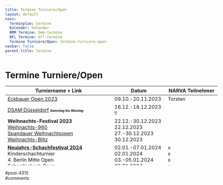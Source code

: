 ```yaml
---
title: Termine Turniere/Open 
layout: default
navs:
  Terminplan: termine
  Kalender: kalender
  BMM Termine: bmm-termine
  BFL Termine: bfl-termine
  Termine Turniere/Open: termine-turniere-open
navbar: false
parent_title: Termine
---
```

<div class="post-4315 page type-page status-publish hentry" id="post-4315">
<h1 class="entry-title">Termine Turniere/Open</h1>
<div class="entry-content">
<table class="clean swiss footable" style="height: 258px; width: 790px;">
<thead>
<tr style="height: 18px;">
<th style="width: 332px; height: 18px;">Turniername + Link</th>
<th style="width: 158px; height: 18px;">Datum</th>
<th nowrap="nowrap" style="width: 154px; height: 18px;">NARVA Teilnehmer</th>
</tr>
</thead>
<tbody>
<tr style="height: 24px;">
<td><a href="https://bsg-eckbauer.de/berichte/open2023/open2023.php" rel="noopener" target="_blank">Eckbauer Open 2023</a></td>
<td>09.10.-20.11.2023</td>
<td>Torsten</td>
</tr>
<tr style="height: 24px;">
<td><a href="https://www.dsam-cup.de/" rel="noopener" target="_blank">DSAM Düsseldorf</a> <strong><span style="font-size: 8pt;"><em>Samstag bis Montag</em></span></strong></td>
<td>16.12.-18.12.2023 !!</td>
<td></td>
</tr>
<tr style="height: 24px;">
<td><strong>Weihnachts-Festival 2023</strong><br/>
<a href="http://www.zitaschach.de/wp-content/uploads/2023/05/Ausschreibung_WF_960.pdf" rel="noopener" target="_blank">Weihnachts-960</a><br/>
<a href="http://www.zitaschach.de/wp-content/uploads/2023/05/Ausschreibung_WF_Open.pdf" rel="noopener" target="_blank">Spandauer Weihnachtsopen</a><br/>
<a href="http://www.zitaschach.de/wp-content/uploads/2023/05/Ausschreibung_WF_Blitz.pdf" rel="noopener" target="_blank">Weihnachts-Blitz</a></td>
<td>22.12.-30.12.2023<br/>
22.12.2023<br/>
27.-30.12.2023<br/>
30.12.2023</td>
<td></td>
</tr>
<tr style="height: 24px;">
<td><strong><a href="https://neujahr.berlinschach.de/" rel="noopener" target="_blank">Neujahrs-Schachfestival 2024</a></strong><br/>
Kinderschachturnier<br/>
4. Berlin Mitte Open<br/>
Schnellschach Open<br/>
Blitzschach Open</td>
<td>02.01.-07.01.2024<br/>
02.01.2024<br/>
03.-05.01.2024<br/>
06.01.2024<br/>
07.01.2024</td>
<td>x<br/>
x<br/>
x<br/>
x<br/>
Philipp, Hilmar, Juri</td>
</tr>
<tr style="height: 24px;">
<td><a href="https://www.dsam-cup.de/" rel="noopener" target="_blank">DSAM Potsdam</a></td>
<td>05.01.-07.01.2024</td>
<td></td>
</tr>
<tr style="height: 24px;">
<td><a href="https://www.dsam-cup.de/" rel="noopener" target="_blank">DSAM Bad Wildungen</a></td>
<td>26.01.-28.01.2024</td>
<td></td>
</tr>
<tr style="height: 24px;">
<td><a href="https://www.berlinerschachverband.de/entry/40-obsenem-vom-30-01-bis-08-02-2024.html" rel="noopener" target="_blank">40. Offene Berliner Senioren-Einzel-Meisterschaft</a></td>
<td>30.01.-08.02.2024</td>
<td>Hans-Dieter, Gerhard</td>
</tr>
<tr style="height: 24px;">
<td><a href="https://www.dsam-cup.de/" rel="noopener" target="_blank">DSAM Magdeburg</a></td>
<td>01.03.-03.03.2024</td>
<td>Jonatan</td>
</tr>
<tr style="height: 24px;">
<td><a href="https://www.dsam-cup.de/" rel="noopener" target="_blank">DSAM Darmstadt</a></td>
<td>19.04.-21.04.2024</td>
<td></td>
</tr>
<tr style="height: 24px;">
<td><a href="https://www.dsam-cup.de/" rel="noopener" target="_blank">DSAM Travemünde</a></td>
<td>24.05.-26.05.2024</td>
<td></td>
</tr>
</tbody>
</table>
</div><!-- .entry-content -->
</div> #post-4315 
<div id="comments">
</div> #comments 
